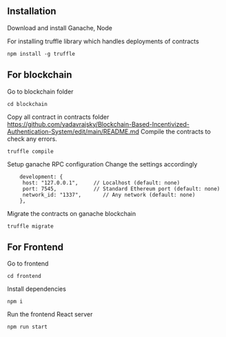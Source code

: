 ## Installation 

Download and install Ganache, Node 

For installing truffle library which handles deployments of contracts

```
npm install -g truffle
```
## For blockchain

Go to blockchain folder 
```
cd blockchain
```
Copy all contract in contracts folder 
https://github.com/yadavrajsky/Blockchain-Based-Incentivized-Authentication-System/edit/main/README.md
Compile the contracts to check any errors. 


```
truffle compile
```
Setup ganache RPC configuration Change the settings accordingly

```
    development: {
     host: "127.0.0.1",     // Localhost (default: none)
     port: 7545,            // Standard Ethereum port (default: none)
     network_id: "1337",       // Any network (default: none)
    },
```
Migrate the contracts on ganache blockchain 

```
truffle migrate
```

## For Frontend

Go to frontend

```
cd frontend
```
Install dependencies 

```
npm i
```
Run the frontend React server

```
npm run start
```

